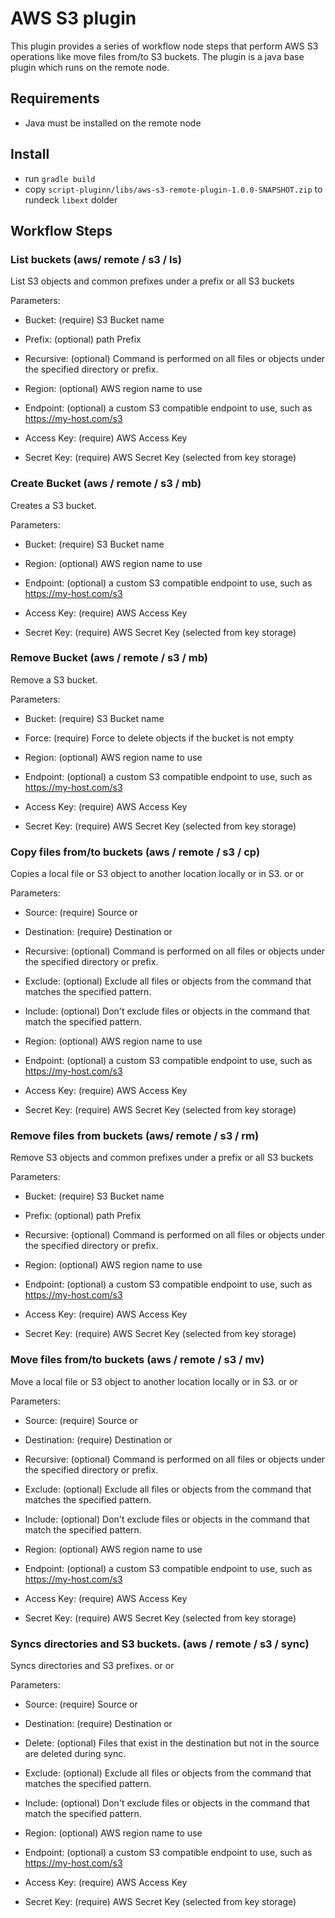 # AWS S3 plugin 

This plugin provides a series of workflow node steps that perform AWS S3 operations like move files from/to S3 buckets. The plugin is a java base plugin which runs on the remote node.

## Requirements

* Java must be installed on the remote node

## Install

* run `gradle build`
* copy `script-pluginn/libs/aws-s3-remote-plugin-1.0.0-SNAPSHOT.zip` to rundeck `libext` dolder

## Workflow Steps

### List buckets (aws/ remote / s3 / ls)
List S3 objects and common prefixes under a prefix or all S3 buckets

Parameters:
* Bucket: (require) S3 Bucket name
* Prefix: (optional) path Prefix
* Recursive: (optional) Command is performed on all files or objects under the specified directory or prefix.

* Region: (optional) AWS region name to use
* Endpoint: (optional) a custom S3 compatible endpoint to use, such as https://my-host.com/s3
* Access Key: (require) AWS Access Key
* Secret Key: (require) AWS Secret Key (selected from key storage)

### Create Bucket (aws / remote / s3 / mb)
Creates a S3 bucket.

Parameters:
* Bucket: (require) S3 Bucket name

* Region: (optional) AWS region name to use
* Endpoint: (optional) a custom S3 compatible endpoint to use, such as https://my-host.com/s3
* Access Key: (require) AWS Access Key
* Secret Key: (require) AWS Secret Key (selected from key storage)

### Remove Bucket (aws / remote / s3 / mb)
Remove a S3 bucket.

Parameters:
* Bucket: (require) S3 Bucket name
* Force: (require) Force to delete objects if the bucket is not empty

* Region: (optional) AWS region name to use
* Endpoint: (optional) a custom S3 compatible endpoint to use, such as https://my-host.com/s3
* Access Key: (require) AWS Access Key
* Secret Key: (require) AWS Secret Key (selected from key storage)

### Copy files from/to buckets (aws / remote / s3 / cp)
Copies a local file or S3 object to another location locally or in S3. <LocalPath> <S3Uri> or <S3Uri> <LocalPath> or <S3Uri> <S3Uri>

Parameters:
* Source: (require) Source <LocalPath> or <S3Uri>
* Destination: (require) Destination <LocalPath> or <S3Uri>
* Recursive: (optional) Command is performed on all files or objects under the specified directory or prefix.
* Exclude: (optional) Exclude all files or objects from the command that matches the specified pattern.
* Include: (optional) Don't exclude files or objects in the command that match the specified pattern.

* Region: (optional) AWS region name to use
* Endpoint: (optional) a custom S3 compatible endpoint to use, such as https://my-host.com/s3
* Access Key: (require) AWS Access Key
* Secret Key: (require) AWS Secret Key (selected from key storage)

### Remove files from buckets (aws/ remote / s3 / rm)
Remove S3 objects and common prefixes under a prefix or all S3 buckets

Parameters:
* Bucket: (require) S3 Bucket name
* Prefix: (optional) path Prefix
* Recursive: (optional) Command is performed on all files or objects under the specified directory or prefix.

* Region: (optional) AWS region name to use
* Endpoint: (optional) a custom S3 compatible endpoint to use, such as https://my-host.com/s3
* Access Key: (require) AWS Access Key
* Secret Key: (require) AWS Secret Key (selected from key storage)


### Move files from/to buckets (aws / remote / s3 / mv)
Move a local file or S3 object to another location locally or in S3. <LocalPath> <S3Uri> or <S3Uri> <LocalPath> or <S3Uri> <S3Uri>

Parameters:
* Source: (require) Source <LocalPath> or <S3Uri>
* Destination: (require) Destination <LocalPath> or <S3Uri>
* Recursive: (optional) Command is performed on all files or objects under the specified directory or prefix.
* Exclude: (optional) Exclude all files or objects from the command that matches the specified pattern.
* Include: (optional) Don't exclude files or objects in the command that match the specified pattern.

* Region: (optional) AWS region name to use
* Endpoint: (optional) a custom S3 compatible endpoint to use, such as https://my-host.com/s3
* Access Key: (require) AWS Access Key
* Secret Key: (require) AWS Secret Key (selected from key storage)


### Syncs directories and S3 buckets. (aws / remote / s3 / sync)
Syncs directories and S3 prefixes. <LocalPath> <S3Uri> or <S3Uri> <LocalPath> or <S3Uri> <S3Uri>

Parameters:
* Source: (require) Source <LocalPath> or <S3Uri>
* Destination: (require) Destination <LocalPath> or <S3Uri>
* Delete: (optional) Files that exist in the destination but not in the source are deleted during sync.
* Exclude: (optional) Exclude all files or objects from the command that matches the specified pattern.
* Include: (optional) Don't exclude files or objects in the command that match the specified pattern.

* Region: (optional) AWS region name to use
* Endpoint: (optional) a custom S3 compatible endpoint to use, such as https://my-host.com/s3
* Access Key: (require) AWS Access Key
* Secret Key: (require) AWS Secret Key (selected from key storage)



